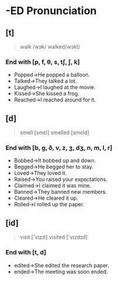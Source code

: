 # -ED Pronunciation

## [t]

> walk /wɔk/
  walked/wɔkt/

### End with [p, f, θ, s, tʃ, ʃ, k]

* Popped→He popped a balloon. 
* Talked→They talked a lot. 
* Laughed→I laughed at the movie.
* Kissed→She kissed a frog.
* Reached→I reached around for it.

## [d]

> smell [smɛl] 
  smelled [smɛld]

### End with [b, g, ð, v, z, ʒ, dʒ, n, m, l, r]

* Bobbed→It bobbed up and down.
* Begged→He begged her to stay. 
* Loved→They loved it.
* Raised→You raised your expectations.
* Claimed→I claimed it was mine.
* Banned→They banned new members.
* Cleared→He cleared it up.
* Rolled→I rolled up the paper.

## [id]

> visit ['vɪzɪt]
  visited ['vɪzɪtɪd]

### End with [t, d]

* edited→She edited the research paper. 
* ended→The meeting was soon ended.
